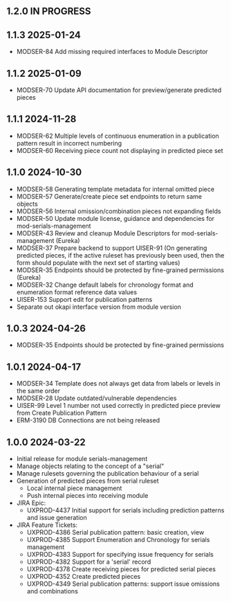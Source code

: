 ## 1.2.0 IN PROGRESS

## 1.1.3 2025-01-24
  * MODSER-84 Add missing required interfaces to Module Descriptor

## 1.1.2 2025-01-09
  * MODSER-70 Update API documentation for preview/generate predicted pieces

## 1.1.1 2024-11-28
  * MODSER-62 Multiple levels of continuous enumeration in a publication pattern result in incorrect numbering
  * MODSER-60 Receiving piece count not displaying in predicted piece set

## 1.1.0 2024-10-30
  * MODSER-58 Generating template metadata for internal omitted piece
  * MODSER-57 Generate/create piece set endpoints to return same objects
  * MODSER-56 Internal omission/combination pieces not expanding fields
  * MODSER-50 Update module license, guidance and dependencies for mod-serials-management
  * MODSER-43 Review and cleanup Module Descriptors for mod-serials-management (Eureka)
  * MODSER-37 Prepare backend to support UISER-91 (On generating predicted pieces, if the active ruleset has previously been used, then the form should populate with the next set of starting values)
  * MODSER-35 Endpoints should be protected by fine-grained permissions (Eureka)
  * MODSER-32 Change default labels for chronology format and enumeration format reference data values
  * UISER-153 Support edit for publication patterns
  * Separate out okapi interface version from module version

## 1.0.3 2024-04-26
  * MODSER-35 Endpoints should be protected by fine-grained permissions

## 1.0.1 2024-04-17
  * MODSER-34 Template does not always get data from labels or levels in the same order
  * MODSER-28 Update outdated/vulnerable dependencies
  * UISER-99 Level 1 number not used correctly in predicted piece preview from Create Publication Pattern
  * ERM-3190 DB Connections are not being released

## 1.0.0 2024-03-22
  * Initial release for module serials-management
  * Manage objects relating to the concept of a "serial"
  * Manage rulesets governing the publication behaviour of a serial
  * Generation of predicted pieces from serial ruleset
    * Local internal piece management
    * Push internal pieces into receiving module
  * JIRA Epic:
    * UXPROD-4437	Initial support for serials including prediction patterns and issue generation
  * JIRA Feature Tickets:
    * UXPROD-4386	Serial publication pattern: basic creation, view
    * UXPROD-4385	Support Enumeration and Chronology for serials management
    * UXPROD-4383	Support for specifying issue frequency for serials
    * UXPROD-4382	Support for a 'serial' record
    * UXPROD-4378	Create receiving pieces for predicted serial pieces
    * UXPROD-4352	Create predicted pieces
    * UXPROD-4349	Serial publication patterns: support issue omissions and combinations

